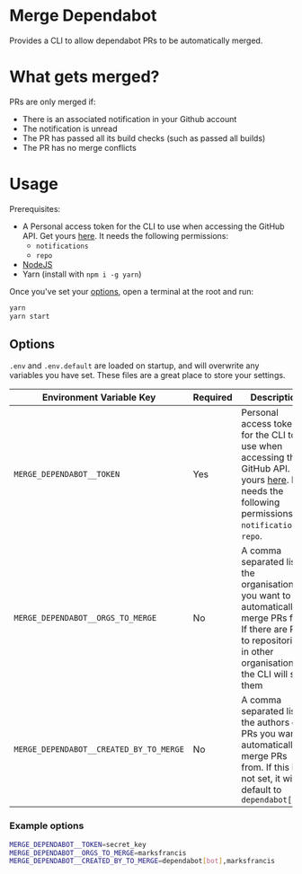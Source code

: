 # Merge Dependabot

Provides a CLI to allow dependabot PRs to be automatically merged.

# What gets merged?

PRs are only merged if:

* There is an associated notification in your Github account
* The notification is unread
* The PR has passed all its build checks (such as passed all builds)
* The PR has no merge conflicts

# Usage

Prerequisites:
* A Personal access token for the CLI to use when accessing the GitHub API. Get yours [here](https://github.com/settings/tokens). It needs the following permissions: 
  * `notifications`
  * `repo`
* [NodeJS](https://nodejs.org/)
* Yarn (install with `npm i -g yarn`)

Once you've set your [options](#options), open a terminal at the root and run:
```sh
yarn
yarn start
```

## Options

`.env` and `.env.default` are loaded on startup, and will overwrite any variables you have set. These files are a great place to store your settings.

Environment Variable Key | Required | Description
-- | -- | --
`MERGE_DEPENDABOT__TOKEN` | Yes | Personal access token for the CLI to use when accessing the GitHub API. Get yours [here](). It needs the following permissions: `notifications`, `repo`.
`MERGE_DEPENDABOT__ORGS_TO_MERGE` | No | A comma separated list of the organisations you want to automatically merge PRs for. If there are PRs to repositories in other organisations, the CLI will skip them
`MERGE_DEPENDABOT__CREATED_BY_TO_MERGE` | No | A comma separated list of the authors of PRs you want to automatically merge PRs from. If this is not set, it will default to `dependabot[bot]`

### Example options

```sh
MERGE_DEPENDABOT__TOKEN=secret_key
MERGE_DEPENDABOT__ORGS_TO_MERGE=marksfrancis
MERGE_DEPENDABOT__CREATED_BY_TO_MERGE=dependabot[bot],marksfrancis
```
